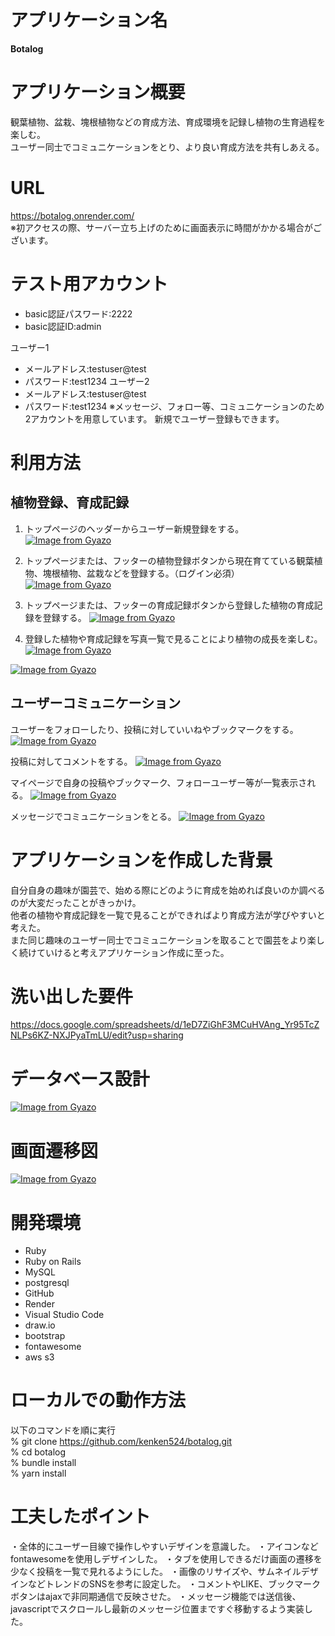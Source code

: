 # アプリケーション名

**Botalog**

# アプリケーション概要

観葉植物、盆栽、塊根植物などの育成方法、育成環境を記録し植物の生育過程を楽しむ。
<br>ユーザー同士でコミュニケーションをとり、より良い育成方法を共有しあえる。

# URL

https://botalog.onrender.com/
<br>※初アクセスの際、サーバー立ち上げのために画面表示に時間がかかる場合がございます。

# テスト用アカウント

- basic認証パスワード:2222
- basic認証ID:admin

ユーザー1

- メールアドレス:testuser@test
- パスワード:test1234
  ユーザー2
- メールアドレス:testuser@test
- パスワード:test1234
  ※メッセージ、フォロー等、コミュニケーションのため2アカウントを用意しています。
  新規でユーザー登録もできます。

# 利用方法

## 植物登録、育成記録

1.  トップページのヘッダーからユーザー新規登録をする。
    [![Image from Gyazo](https://i.gyazo.com/204eca3ea8697febb1e3867c749548ea.gif)](https://gyazo.com/204eca3ea8697febb1e3867c749548ea)

2.  トップページまたは、フッターの植物登録ボタンから現在育てている観葉植物、塊根植物、盆栽などを登録する。（ログイン必須）
    [![Image from Gyazo](https://i.gyazo.com/7b8f35f1166974525b33c38caca29f34.gif)](https://gyazo.com/7b8f35f1166974525b33c38caca29f34)

3.  トップページまたは、フッターの育成記録ボタンから登録した植物の育成記録を登録する。
    [![Image from Gyazo](https://i.gyazo.com/94c4120f51469003b87d7e87f1331a2e.gif)](https://gyazo.com/94c4120f51469003b87d7e87f1331a2e)

4.  登録した植物や育成記録を写真一覧で見ることにより植物の成長を楽しむ。
    [![Image from Gyazo](https://i.gyazo.com/953e71b10a505250c73ba16bc443d54e.gif)](https://gyazo.com/953e71b10a505250c73ba16bc443d54e)

[![Image from Gyazo](https://i.gyazo.com/22434a1417f463853786879f5891f5ef.gif)](https://gyazo.com/22434a1417f463853786879f5891f5ef)

## ユーザーコミュニケーション

ユーザーをフォローしたり、投稿に対していいねやブックマークをする。
[![Image from Gyazo](https://i.gyazo.com/6e877c31c4a3012c171099f002408a73.gif)](https://gyazo.com/6e877c31c4a3012c171099f002408a73)

投稿に対してコメントをする。
[![Image from Gyazo](https://i.gyazo.com/97b68b772b3a40277f9c8f57af4f4f7e.gif)](https://gyazo.com/97b68b772b3a40277f9c8f57af4f4f7e)

マイページで自身の投稿やブックマーク、フォローユーザー等が一覧表示される。
[![Image from Gyazo](https://i.gyazo.com/a1b391635a34b4b4dcf790309cf10492.gif)](https://gyazo.com/a1b391635a34b4b4dcf790309cf10492)

メッセージでコミュニケーションをとる。
[![Image from Gyazo](https://i.gyazo.com/0b65c604f006cb5c486979959c8576b9.gif)](https://gyazo.com/0b65c604f006cb5c486979959c8576b9)

# アプリケーションを作成した背景

自分自身の趣味が園芸で、始める際にどのように育成を始めれば良いのか調べるのが大変だったことがきっかけ。
<br>他者の植物や育成記録を一覧で見ることができればより育成方法が学びやすいと考えた。
<br>また同じ趣味のユーザー同士でコミュニケーションを取ることで園芸をより楽しく続けていけると考えアプリケーション作成に至った。

# 洗い出した要件

https://docs.google.com/spreadsheets/d/1eD7ZiGhF3MCuHVAng_Yr95TcZNLPs6KZ-NXJPyaTmLU/edit?usp=sharing

# データベース設計

[![Image from Gyazo](https://i.gyazo.com/0f48794f2a698d34b24394d24657e957.png)](https://gyazo.com/0f48794f2a698d34b24394d24657e957)

# 画面遷移図

[![Image from Gyazo](https://i.gyazo.com/63ca3bcb58adb3866ea5e2f7c4848946.png)](https://gyazo.com/63ca3bcb58adb3866ea5e2f7c4848946)

# 開発環境

- Ruby
- Ruby on Rails
- MySQL
- postgresql
- GitHub
- Render
- Visual Studio Code
- draw.io
- bootstrap
- fontawesome
- aws s3

# ローカルでの動作方法

以下のコマンドを順に実行
<br> % git clone https://github.com/kenken524/botalog.git
<br> % cd botalog
<br> % bundle install
<br> % yarn install

# 工夫したポイント

・全体的にユーザー目線で操作しやすいデザインを意識した。
・アイコンなどfontawesomeを使用しデザインした。
・タブを使用しできるだけ画面の遷移を少なく投稿を一覧で見れるようにした。
・画像のリサイズや、サムネイルデザインなどトレンドのSNSを参考に設定した。
・コメントやLIKE、ブックマークボタンはajaxで非同期通信で反映させた。
・メッセージ機能では送信後、javascriptでスクロールし最新のメッセージ位置まですぐ移動するよう実装した。
